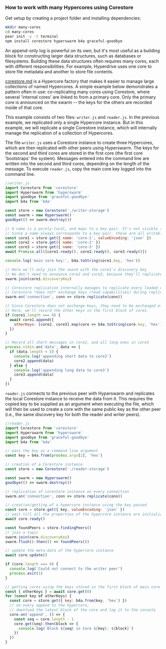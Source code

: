 
### How to work with many Hypercores using Corestore

Get setup by creating a project folder and installing dependencies:

```bash
mkdir many-cores
cd many-cores
pear init -y -t terminal
npm install corestore hyperswarm b4a graceful-goodbye
```

An append-only log is powerful on its own, but it's most useful as a building block for constructing larger data structures, such as databases or filesystems. Building these data structures often requires many cores, each with different responsibilities. For example, Hyperdrive uses one core to store file metadata and another to store file contents.

[corestore.md](../helpers/corestore.md) is a Hypercore factory that makes it easier to manage large collections of named Hypercores. A simple example below demonstrates a pattern often in use: co-replicating many cores using Corestore, where several 'internal cores' are linked to from a primary core. Only the primary core is announced on the swarm -- the keys for the others are recorded inside of that core.

This example consists of two files: `writer.js` and `reader.js`. In the previous example, we replicated only a single Hypercore instance. But in this example, we will replicate a single Corestore instance, which will internally manage the replication of a collection of Hypercores.

The file `writer.js` uses a Corestore instance to create three Hypercores, which are then replicated with other peers using Hyperswarm. The keys for the second and third cores are stored in the first core (the first core 'bootstraps' the system). Messages entered into the command line are written into the second and third cores, depending on the length of the message. To execute `reader.js`, copy the main core key logged into the command line.


```javascript
//writer.js
import Corestore from 'corestore'
import Hyperswarm from 'hyperswarm'
import goodbye from 'graceful-goodbye'
import b4a from 'b4a'

const store = new Corestore('./writer-storage')
const swarm = new Hyperswarm()
goodbye(() => swarm.destroy())

// A name is a purely-local, and maps to a key pair. It's not visible to readers.
// Since a name always corresponds to a key pair, these are all writable
const core1 = store.get({ name: 'core-1', valueEncoding: 'json' })
const core2 = store.get({ name: 'core-2' })
const core3 = store.get({ name: 'core-3' })
await Promise.all([core1.ready(), core2.ready(), core3.ready()])

console.log('main core key:', b4a.toString(core1.key, 'hex'))

// Here we'll only join the swarm with the core1's discovery key
// We don't need to announce core2 and core3, because they'll replicated with core1
swarm.join(core1.discoveryKey)

// Corestore replication internally manages to replicate every loaded core
// Corestore *does not* exchange keys (read capabilities) during replication.
swarm.on('connection', conn => store.replicate(conn))

// Since Corestore does not exchange keys, they need to be exchanged elsewhere.
// Here, we'll record the other keys in the first block of core1.
if (core1.length === 0) {
  await core1.append({
    otherKeys: [core2, core3].map(core => b4a.toString(core.key, 'hex'))
  })
}

// Record all short messages in core2, and all long ones in core3
process.stdin.on('data', data => {
  if (data.length < 5) {
    console.log('appending short data to core2')
    core2.append(data)
  } else {
    console.log('appending long data to core3')
    core3.append(data)
  }
})
```

`reader.js` connects to the previous peer with Hyperswarm and replicates the local Corestore instance to receive the data from it. This requires the copied key to be supplied as an argument when executing the file, which will then be used to create a core with the same public key as the other peer (i.e., the same discovery key for both the reader and writer peers).


```javascript
//reader.js
import Corestore from 'corestore'
import Hyperswarm from 'hyperswarm'
import goodbye from 'graceful-goodbye'
import b4a from 'b4a'

// pass the key as a command line argument
const key = b4a.from(process.argv[2], 'hex')

// creation of a Corestore instance
const store = new Corestore('./reader-storage')

const swarm = new Hyperswarm()
goodbye(() => swarm.destroy())

// replication of corestore instance on every connection
swarm.on('connection', conn => store.replicate(conn))

// creation/getting of a hypercore instance using the key passed
const core = store.get({ key, valueEncoding: 'json' })
// wait till all the properties of the hypercore instance are initialized
await core.ready()

const foundPeers = store.findingPeers()
// join a topic
swarm.join(core.discoveryKey)
swarm.flush().then(() => foundPeers())

// update the meta-data of the hypercore instance
await core.update()

if (core.length === 0) {
  console.log('Could not connect to the writer peer')
  process.exit(1)
}

// getting cores using the keys stored in the first block of main core
const { otherKeys } = await core.get(0)
for (const key of otherKeys) {
  const core = store.get({ key: b4a.from(key, 'hex') })
  // on every append to the hypercore, 
  // download the latest block of the core and log it to the console
  core.on('append', () => {
    const seq = core.length - 1
    core.get(seq).then(block => {
      console.log(`Block ${seq} in Core ${key}: ${block}`) 
    })
  })
}
```

